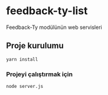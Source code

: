 # feedback-ty-list

Feedback-Ty modülünün web servisleri
## Proje kurulumu
```
yarn install
```

### Projeyi çalıştırmak için
```
node server.js
```